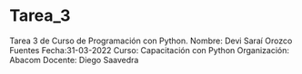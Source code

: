# Tarea_3
Tarea 3 de Curso de Programación con Python. Nombre: Devi Saraí Orozco Fuentes Fecha:31-03-2022 Curso: Capacitación con Python Organización: Abacom Docente: Diego Saavedra
